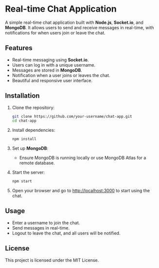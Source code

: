 
# Real-time Chat Application

A simple real-time chat application built with **Node.js**, **Socket.io**, and **MongoDB**. It allows users to send and receive messages in real-time, with notifications for when users join or leave the chat.

## Features

- Real-time messaging using **Socket.io**.
- Users can log in with a unique username.
- Messages are stored in **MongoDB**.
- Notification when a user joins or leaves the chat.
- Beautiful and responsive user interface.

## Installation

1. Clone the repository:
   ```bash
   git clone https://github.com/your-username/chat-app.git
   cd chat-app
   ```

2. Install dependencies:
   ```bash
   npm install
   ```

3. Set up **MongoDB**:
   - Ensure MongoDB is running locally or use MongoDB Atlas for a remote database.

4. Start the server:
   ```bash
   npm start
   ```

5. Open your browser and go to [http://localhost:3000](http://localhost:3000) to start using the chat.

## Usage

- Enter a username to join the chat.
- Send messages in real-time.
- Logout to leave the chat, and all users will be notified.

## License

This project is licensed under the MIT License.
